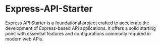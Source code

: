 # Express-API-Starter
Express API Starter is a foundational project crafted to accelerate the development of Express-based API applications. It offers a solid starting point with essential features and configurations commonly required in modern web APIs.
